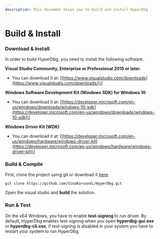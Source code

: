```yaml
---
description: This document helps you to build and install HyperDbg
---
```


# Build & Install

### Download & Install

In order to build HyperDbg, you need to install the following software.

**Visual Studio Community, Enterprise or Professional 2015 or later.**

* You can download it at: \[[https://www.visualstudio.com/downloads](https://www.visualstudio.com/downloads/)\]

**Windows Software Development Kit \(Windows SDK\) for Windows 10**

*  You can download it at: \[[https://developer.microsoft.com/en-us/windows/downloads/windows-10-sdk](https://developer.microsoft.com/en-us/windows/downloads/windows-10-sdk)\]

**Windows Driver Kit \(WDK\)** 

* You can download it at: \[[https://developer.microsoft.com/en-us/windows/hardware/windows-driver-kit](https://developer.microsoft.com/en-us/windows/hardware/windows-driver-kit)\]

### Build & Compile

First, clone the project using git or download it [here](https://github.com/SinaKarvandi/HyperDbg/archive/master.zip).

```
git clone https://github.com/SinaKarvandi/HyperDbg.git
```

Open the visual studio and **build** the solution.

### Run & Test

On the x64 Windows, you have to enable **test-signing** to run driver. By default, HyperDbg enables test-signing when you open **hyperdbg-gui.exe** or **hyperdbg-cli.exe**, if test-signing is disabled in your system you have to restart your system to run HyperDbg.



